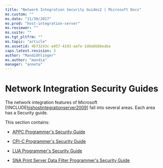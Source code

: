 ```yaml
---
title: "Network Integration Security Guides2 | Microsoft Docs"
ms.custom: ""
ms.date: "11/30/2017"
ms.prod: "host-integration-server"
ms.reviewer: ""
ms.suite: ""
ms.tgt_pltfrm: ""
ms.topic: "article"
ms.assetid: 4b73243c-a457-4193-aafe-1dda6bbbeaba
caps.latest.revision: 3
author: "MandiOhlinger"
ms.author: "mandia"
manager: "anneta"
---
```

# Network Integration Security Guides
The network integration features of Microsoft [!INCLUDE[hishostintegrationserver2009](../includes/hishostintegrationserver2009-md.md)] fall into several areas. Each area has a Security guide.  
  
 This section contains:  
  
-   [APPC Programmer's Security Guide](../core/appc-programmer-s-security-guide2.md)  
  
-   [CPI-C Programmer's Security Guide](../core/cpi-c-programmer-s-security-guide2.md)  
  
-   [LUA Programmer's Security Guide](../core/lua-programmer-s-security-guide2.md)  
  
-   [SNA Print Server Data Filter Programmer's Security Guide](../core/sna-print-server-data-filter-programmer-s-security-guide1.md)